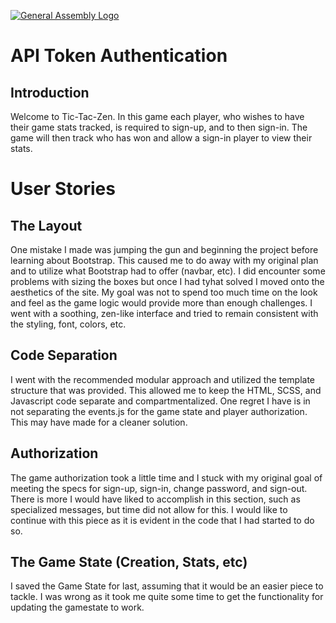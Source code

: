 [![General Assembly Logo](https://camo.githubusercontent.com/1a91b05b8f4d44b5bbfb83abac2b0996d8e26c92/687474703a2f2f692e696d6775722e636f6d2f6b6538555354712e706e67)](https://generalassemb.ly/education/web-development-immersive)

# API Token Authentication

## Introduction

Welcome to Tic-Tac-Zen.  In this game each player, who wishes to have their game stats tracked, is required to sign-up, and to then sign-in.  The game will then track who has won and allow a sign-in player to view their stats.

# User Stories



## The Layout

One mistake I made was jumping the gun and beginning the project before learning about Bootstrap.  This caused me to do away with my original plan and to utilize what Bootstrap had to offer (navbar, etc).  I did encounter some problems with sizing the boxes but once I had tyhat solved I moved onto the aesthetics of the site.  My goal was not to spend too much time on the look and feel as the game logic would provide more than enough challenges.  I went with a soothing, zen-like interface and tried to remain consistent with the styling, font, colors, etc.

## Code Separation

I went with the recommended modular approach and utilized the template structure that was provided.  This allowed me to keep the HTML, SCSS, and Javascript code separate and compartmentalized.  One regret I have is in not separating the events.js for the game state and player authorization.  This may have made for a cleaner solution.


## Authorization

The game authorization took a little time and I stuck with my original goal of meeting the specs for sign-up, sign-in, change password, and sign-out.  There is more I would have liked to accomplish in this section, such as specialized messages, but time did not allow for this.  I would like to continue with this piece as it is evident in the code that I had started to do so.

## The Game State (Creation, Stats, etc)

I saved the Game State for last, assuming that it would be an easier piece to tackle.  I was wrong as it took me quite some time to get the functionality for updating the gamestate to work.
